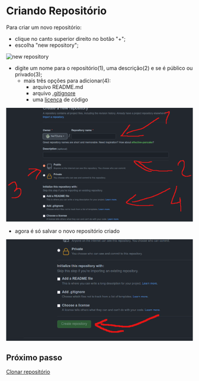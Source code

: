 # Criando Repositório

Para criar um novo repositório:

- clique no canto superior direito no botão "+";
- escolha "new repository";

![new repository](https://github.com/NeiTDutra/dio-git-beginner/blob/main/images/novoReposit%C3%B3rio.png)

- digite um nome para o repositório(1), uma descrição(2) e se é público ou privado(3);
    - mais três opções para adicionar(4):
        - arquivo README.md
        - arquivo [.gitignore](https://docs.github.com/pt/github/getting-started-with-github/getting-started-with-git/ignoring-files)
        - uma [licença](https://docs.github.com/pt/github/creating-cloning-and-archiving-repositories/creating-a-repository-on-github/licensing-a-repository) de código

![atributes](https://github.com/NeiTDutra/dio-git-beginner/blob/main/images/atributosRepositorio.png)

- agora é só salvar o novo repositório criado

![salvar](https://github.com/NeiTDutra/dio-git-beginner/blob/main/images/salvarNovoRepositorio.png)

## Próximo passo

[Clonar repositório](https://github.com/NeiTDutra/dio-git-beginner/blob/main/clonandoRepositorio.md)
